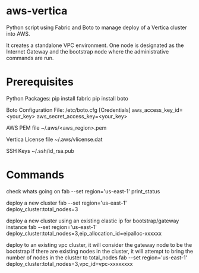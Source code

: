 aws-vertica
===========

Python script using Fabric and Boto to manage deploy of a Vertica cluster into AWS.

It creates a standalone VPC environment. One node is designated as the Internet Gateway and
the bootstrap node where the administrative commands are run.

Prerequisites
===========

Python Packages:
pip install fabric
pip install boto

Boto Configuration File:
/etc/boto.cfg
[Credentials]
aws_access_key_id=<your_key>
aws_secret_access_key=<your_key>

AWS PEM file
~/.aws/<aws_region>.pem

Vertica License file
~/.aws/vlicense.dat

SSH Keys
~/.ssh/id_rsa.pub

Commands
===========

check whats going on
fab --set region='us-east-1' print_status

deploy a new cluster
fab --set region='us-east-1' deploy_cluster:total_nodes=3

deploy a new cluster using an existing elastic ip for bootstrap/gateway instance
fab --set region='us-east-1' deploy_cluster:total_nodes=3,eip_allocation_id=eipalloc-xxxxxx

deploy to an existing vpc cluster, it will consider the gateway node to be the bootstrap
 if there are existing nodes in the cluster, it will attempt to bring the number of
 nodes in the cluster to total_nodes
fab --set region='us-east-1' deploy_cluster:total_nodes=3,vpc_id=vpc-xxxxxxxx

